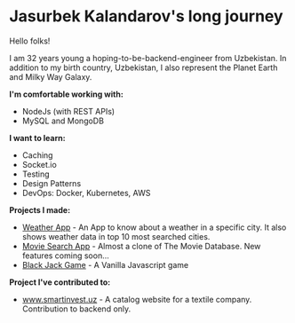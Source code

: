 # Jasurbek Kalandarov's long journey

Hello folks!

I am 32 years young a hoping-to-be-backend-engineer from Uzbekistan. In addition to my birth country, Uzbekistan, I also represent the Planet Earth and Milky Way Galaxy.

<strong>I'm comfortable working with:</strong>
- NodeJs (with REST APIs)
- MySQL and MongoDB

<strong>I want to learn:</strong>
- Caching
- Socket.io
- Testing
- Design Patterns
- DevOps: Docker, Kubernetes, AWS

<strong>Projects I made:</strong>
- <a href="https://github.com/jkalandarov/WeatherApp">Weather App</a> - An App to know about a weather in a specific city. It also shows weather data in top 10 most searched cities.
- <a href="https://github.com/jkalandarov/MovieSearchApp">Movie Search App</a> - Almost a clone of The Movie Database. New features coming soon...
- <a href="https://github.com/jkalandarov/BlackJackGame">Black Jack Game</a> - A Vanilla Javascript game

<strong>Project I've contributed to:</strong>
- <a href="https://github.com/jkalandarov/SmartWebsite">www.smartinvest.uz</a> - A catalog website for a textile company. Contribution to backend only.
